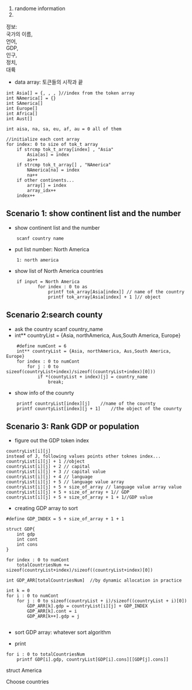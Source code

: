 1. randome information
2. 

정보: <br>
국가의 이름,<br>
언어,<br>
GDP,<br>
인구,<br>
정치,<br>
대륙

* data array: 토큰들의 시작과 끝
```
int Asia[] = {, , , }//index from the token array
int NAmerica[] = {}
int SAmerica[]
int Europe[]
int Africa[]
int Aust[]

int aisa, na, sa, eu, af, au = 0 all of them

//initialize each cont array
for index: 0 to size of tok_t array
    if strcmp tok_t_array[index] , "Asia"
        Asia[as] = index
        as++
    if strcmp tok_t_array[] , "NAmerica"
        NAmerica[na] = index
        na++
    if other continents...
        array[] = index
        array_idx++
    index++       
```
## Scenario 1: show continent list and the number
* show continent list and the number
```
    scanf country name
```
* put list number: North America
```   
    1: north america
```
* show list of North America countries
```
    if input = North America
            for index : 0 to as
                printf tok_array[Asia[index]] // name of the country
                printf tok_array[Asia[index] + 1 ]// object
```

## Scenario 2:search county
* ask the country
    scanf country_name
* int** countryList = {Asia, northAmerica, Aus,South America, Europe}
```
    #define numCont = 6
    int** countryList = {Asia, northAmerica, Aus,South America, Europe}
    for index : 0 to numCont
        for j : 0 to sizeof(countryList+index)/sizeof((countryList+index)[0]))
            if *(countyList + index)[j] = country_name
                break;
```
* show info of the counrty
```
    printf countryList[index][j]    //name of the cournty
    printf counrtyList[index][j + 1]    //the object of the counrty
```

## Scenario 3: Rank GDP or population
* figure out the GDP token index
```
countryList[i][j]
instead of J, following values points other toknes index...
countryList[i][j] + 1 //object
countryList[i][j] + 2 // capital
countryList[i][j] + 3 // capital value
countryList[i][j] + 4 // language
countryList[i][j] + 5 // language value array
countryList[i][j] + 5 + size_of_array // language value array value
countryList[i][j] + 5 + size_of_array + 1// GDP
countryList[i][j] + 5 + size_of_array + 1 + 1//GDP value
```
* creating GDP array to sort
```
#define GDP_INDEX = 5 + size_of_array + 1 + 1

struct GDP{
    int gdp
    int cont
    int cons
}

for index : 0 to numCont
    totalCountriesNum += sizeof(countryList+index)/sizeof((countryList+index)[0])

int GDP_ARR[totalCountriesNum]  //by dynamic allocation in practice

int k = 0
for i : 0 to numCont
    for j : 0 to sizeof(countryList + i)/sizeof((countryList + i)[0])
        GDP_ARR[k].gdp = countryList[i][j] + GDP_INDEX
        GDP_ARR[k].cont = i
        GDP_ARR[k++].gdp = j 
        
```
* sort GDP array: whatever sort algorithm

* print
```
for i : 0 to totalCountriesNum
    printf GDP[i].gdp, countryList[GDP[i].cons][[GDP[j].cons]]
```






struct America

Choose countries